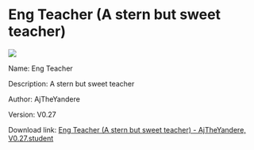 # Eng Teacher (A stern but sweet teacher)

<img src = "https://raw.githubusercontent.com/Arbiter1223/Koukou-Gurashi-Custom-Students/master/Students/Files/Eng%20Teacher%20(A%20stern%20but%20sweet%20teacher).png">

Name: Eng Teacher

Description: A stern but sweet teacher

Author: AjTheYandere

Version: V0.27

Download link: <a href="https://raw.githubusercontent.com/Arbiter1223/Koukou-Gurashi-Custom-Students/master/Students/Files/Eng%20Teacher%20(A%20stern%20but%20sweet%20teacher)%20-%20AjTheYandere%2C%20V0.27.student">Eng Teacher (A stern but sweet teacher) - AjTheYandere, V0.27.student</a>
